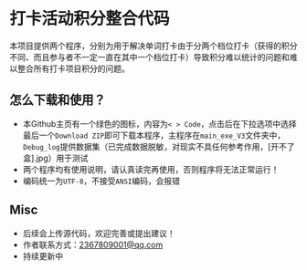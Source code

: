 # 打卡活动积分整合代码

本项目提供两个程序，分别为用于解决单词打卡由于分两个档位打卡（获得的积分不同、而且参与者不一定一直在其中一个档位打卡）导致积分难以统计的问题和难以整合所有打卡项目积分的问题。



## 怎么下载和使用？

* 本Github主页有一个绿色的图标，内容为`< > Code`，点击后在下拉选项中选择最后一个`Download ZIP`即可下载本程序，主程序在`main_exe_V3`文件夹中，`Debug_log`提供数据集（已完成数据脱敏，对现实不具任何参考作用，[开不了盒].jpg）用于测试
* 两个程序均有使用说明，请认真读完再使用，否则程序将无法正常运行！
* 编码统一为`UTF-8`，不接受`ANSI`编码，会报错



## Misc

* 后续会上传源代码，欢迎完善或提出建议！
* 作者联系方式：2367809001@qq.com
* 持续更新中
